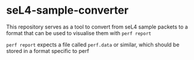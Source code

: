 # seL4-sample-converter

This repository serves as a tool to convert from seL4 sample packets to a format that can
be used to visualise them with ``perf report``

``perf report`` expects a file called ``perf.data`` or similar,
which should be stored in a format specific to perf